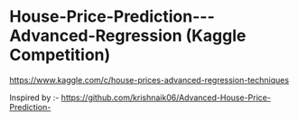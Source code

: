 # House-Price-Prediction---Advanced-Regression (Kaggle Competition)

https://www.kaggle.com/c/house-prices-advanced-regression-techniques


Inspired by :-
https://github.com/krishnaik06/Advanced-House-Price-Prediction-
